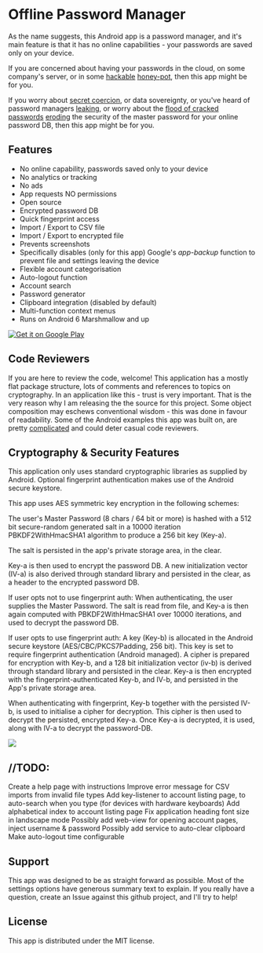 # Offline Password Manager
As the name suggests, this Android app is a password manager, and it's main feature is that it has no online capabilities - your passwords are saved only on your device.

If you are concerned about having your passwords in the cloud, on some company's server, or in some [hackable](https://www.gizmodo.com.au/2015/06/lastpass-defender-of-our-passwords-just-got-hacked/) [honey-pot](http://www.zdnet.com/article/onelogin-hit-by-data-breached-exposing-sensitive-customer-data/), then this app might be for you. 

If you worry about [secret coercion](https://en.wikipedia.org/wiki/Lavabit), or data sovereignty, or you've heard of password managers [leaking](https://www.theregister.co.uk/2017/03/21/lastpass_vulnerabilities/), or worry about the [flood of cracked passwords](http://bgr.com/2017/05/18/password-leak-hack-master-list/) [eroding](https://arstechnica.com/information-technology/2013/05/how-crackers-make-minced-meat-out-of-your-passwords/) the security of the master password for your online password DB, then this app might be for you.


## Features
* No online capability, passwords saved only to your device
* No analytics or tracking
* No ads
* App requests NO permissions
* Open source
* Encrypted password DB
* Quick fingerprint access
* Import / Export to CSV file
* Import / Export to encrypted file
* Prevents screenshots
* Specifically disables (only for this app) Google's *app-backup* function to prevent file and settings leaving the device
* Flexible account categorisation
* Auto-logout function
* Account search
* Password generator
* Clipboard integration (disabled by default)
* Multi-function context menus
* Runs on Android 6 Marshmallow and up

<a href='https://play.google.com/store/apps/details?id=nz.co.appelation.offlinepasswordmanager&pcampaignid=MKT-Other-global-all-co-prtnr-py-PartBadge-Mar2515-1'><img alt='Get it on Google Play' src='https://play.google.com/intl/en_us/badges/images/generic/en_badge_web_generic.png'/></a>

## Code Reviewers
If you are here to review the code, welcome!
This application has a mostly flat package structure, lots of comments and references to topics on cryptography.
In an application like this - trust is very important. That is the very reason why I am releasing the the source for this project.
Some object composition may eschews conventional wisdom - this was done in favour of readability. Some of the Android examples this app was built on, are pretty [complicated](https://github.com/googlesamples/android-FingerprintDialog/issues/12) and could deter casual code reviewers.

## Cryptography & Security Features
This application only uses standard cryptographic libraries as supplied by Android.
Optional fingerprint authentication makes use of the Android secure keystore.

This app uses AES symmetric key encryption in the following schemes:

The user's Master Password (8 chars / 64 bit or more) is hashed with a 512 bit secure-random generated salt in a 10000 iteration PBKDF2WithHmacSHA1 algorithm to produce a 256 bit key (Key-a).

The salt is persisted in the app's private storage area, in the clear.

Key-a is then used to encrypt the password DB. A new initialization vector (IV-a) is also derived through standard library and persisted in the clear, as a header to the encrypted password DB.

If user opts not to use fingerprint auth:
When authenticating, the user supplies the Master Password. The salt is read from file, and Key-a is then again computed with PBKDF2WithHmacSHA1 over 10000 iterations, and used to decrypt the password DB.

If user opts to use fingerprint auth:
A key (Key-b) is allocated in the Android secure keystore (AES/CBC/PKCS7Padding, 256 bit). This key is set to require fingerprint authentication (Android managed). A cipher is prepared for encryption with Key-b, and a 128 bit initialization vector (iv-b) is derived through standard library and persisted in the clear.
Key-a is then encrypted with the fingerprint-authenticated Key-b, and IV-b, and persisted in the App's private storage area.

When authenticating with fingerprint, Key-b together with the persisted IV-b, is used to initialise a cipher for decryption. This cipher is then used to decrypt the persisted, encrypted Key-a. Once Key-a is decrypted, it is used, along with IV-a to decrypt the password-DB.

![](https://github.com/app-elation/Offline-Password-Manager/blob/master/misc/scheme.png)

## //TODO:
Create a help page with instructions
Improve error message for CSV imports from invalid file types
Add key-listener to account listing page, to auto-search when you type (for devices with hardware keyboards)
Add alphabetical index to account listing page
Fix application heading font size in landscape mode
Possibly add web-view for opening account pages, inject username & password
Possibly add service to auto-clear clipboard
Make auto-logout time configurable

## Support
This app was designed to be as straight forward as possible. Most of the settings options have generous summary text to explain.
If you really have a question, create an Issue against this github project, and I'll try to help!

## License
This app is distributed under the MIT license.
